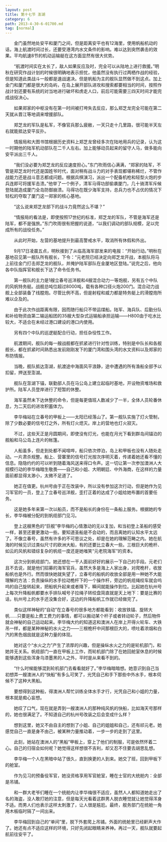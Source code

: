 ```yaml
---
layout: post
title: 第十七节 澎湖
category: 6
path: 2013-4-30-6-01700.md
tag: [normal]
---
```


　　金门虽然地处安平和厦门之间，但是距离安平也有12海里，使用帆船机动的话，海上航渡时间过长，还要受港湾内水文条件的影响。难以达到突然袭击的效果。平均航速8节的机动运输艇在这方面显然有很大优势。

　　“航渡时间实在太长了，敌人如果反应及时，完全可以从陆地上进行救援。”明秋在研究作战计划的时候很明确地表示担忧，他虽然没有执行过两栖作战的经验，但是知道此类战斗一般都是速战速决。但是帆船为主的舰队显然做不到这点。加上金门和厦门都是很大的岛屿，在岛上展开部队进攻和搜索都要相当的时间，按照作战计划还要有系统的对当地进行破坏和虏走人口，前后可能需要三四天时间才能完成战役决心。

　　如果郑家的中枢没有在第一时间被打垮失去反应，那么郑芝龙完全可能在第二天就从晋江等地调来增援部队。

　　郑芝龙的军队是私军，不像官兵那么疲敝，一天只走十几里路，很可能半天左右就能抵达安平反扑。

　　情报局和大图书馆根据历史资料上郑芝龙曾经多次在陆地用兵的记录，认为这一时期他的陆军机动部队在二千人左右。加上能够动员起来的留守人马，做多能向安平派出三千人。

　　“我们没必要为郑芝龙的反应速度担心。”东门吹雨信心满满，“郑家的陆军，不管是郑芝龙时代还是国姓爷时代，面对稍有战斗力的对手表现都堪称稀烂，不管作战能力还是战斗意志都成问题。根据兵棋演习，派出一个配备机枪和轻型火炮的步兵连即可将援军击溃。”他举了一个例子，清军马得功部偷袭厦门，几十骑清军斥候登陆就造成厦门全岛防御崩溃。马得功在既少海军支持，总兵力也不占优的情况下轻松的夺取了厦门这一郑家的核心基地。

　　“这么说来郑芝龙部下的战斗力竟然这么不堪？”

　　“情报局的看法是，即使按照17世纪的标准，郑芝龙的军队，不管是海军还是陆军，都不是强旅。”东门吹雨很有把握的说道，“以我们调动的部队规模，足以完成所有的战役任务。”

　　从此时开始，左营的基地提升到最高警戒水平，取消所有休假和外出。

　　9月17日凌晨五点，明秋接到了从临高海军部发来的电报：“开始行动。”明秋在基地召见第一舰队所有舰长，下令：“元老院已经决定向郑芝龙开战，本舰队将马上前往金门打击郑芝龙的舰队，并掩护陆军部队在金厦地区登陆。”说完之后，他向各中队指挥官和舰长下达了命令任务书。

　　第一舰队的主力是1艘立春号巡洋舰和4艘混合动力一等炮舰，另有五个中队的风帆特务艇。战舰总吨位超过8000吨，载有各种口径火炮200门。混合动力战舰上全部装备了线膛炮。尽管比例不高，但是射程和威力都是特务艇上的滑膛炮所难以企及的。

　　由于此次作战距离有限，因而随行船只不带运煤船。陆军、海兵队、后勤分队和补给物资由第二输运船团的35艘大型杂式运输船承担运输——H800由于吃水比较大，不适合在未经过港口建设的港口内使用。

　　另有四个中队的巡逻艇配合行动，担任杂役性工作。

　　航渡期间，舰队的每一艘战舰都在抓紧进行针对性训练，特别是中队长和各舰舰长，都在抓紧时间熟悉出发前刚刚发下的厦门湾和围头湾的水文资料以及郑家的布防情报。

　　当晚，舰队抵达澎湖，航渡途中海面风平浪静，途中遭遇的所有渔船全部予以扣留，押送至澎湖。

　　舰队在澎湖下锚，联勤部人员在马公岛上建立起临时基地，开设物资堆场和救护所。陆军人员登岸进行了短暂的休整。

　　海军虽然未下达休整的命令，但是每更值班人数减少了一半，全体人员轮番休息，为二天后的进攻积蓄体力。

　　李华梅站在立春号的甲板上——太阳已经落山了。第一舰队实施了灯火管制，除了少数必要的信号灯之外，所有灯火熄灭。岸上的营地也灯火寂灭。

　　不过，这些天正是月圆期间，即使没有灯光，也能在月光下看到群岛间锚泊的舰船和马公岛上连片的帐篷。

　　人船虽多，但走到处都不闻喧哗，船只依次停泊，岛上和甲板也没有人随处走动。一片肃杀规整。船上、营寨里的信号灯光按次序明灭着，传递着她还看不懂的信息。隐隐约约的可以听到随着海风送来得口令声。这一切让第一次参加澳洲人大规模行动的李华梅暗生敬畏——自己和小姐、大明朝廷、中外海商，在这样的力量面前都显得太渺小，太微不足道了。

　　她正在值更。杭州号由于正在改装中，所以没有参加这次行动，但是她作为见习军官的一员，登上了立春号巡洋舰，歪打正着的达成了小姐给她布置的首要任务。

　　这是她多年来第一次以船员，而不是船长的身份在一条船上服务。根据她的专长，李华梅被分配的到帆缆部门见习。

　　登上这艘黑色的“巨舰”李华梅的心情激动的无以复加，和当初登上圣船的感受一样，甚至还要更激动一些。要知道圣船是不会动的，而且离她的认知水平太远了。不像立春号，虽然有许多的不可思议之处，却是在她的理解范畴之内。她在航海的时候见识过类似尺寸的欧洲大船，有的还要比立春大一些。三根巨大的桅杆、如云的风帆和错综复杂的帆缆一度还是她嗤笑“元老院海军”的资本。

　　这次分到帆缆部门，她还想在一干人面前好好的展示一下自己的手段。元老们且不去说，就是他们招募的海军官兵，虽然大多是海上人家出身，对爬桅杆，收放船帆也是外行。然而很快她就失望了，立春号的船帆的收放全部是用一种她不大能理解的方法：负责操纵的水手拉动桅杆下的一个操作杆，旁边的帆缆绳绞车就会呜呜的自己旋转起来，把船帆升起来或者降下，瞬间就能操作到位。比起她在杭州号上每次升降船帆都要水手排队喊号子拉绳子转绞盘简直就是天上地下：要是比赛的话，杭州号上的水手还没集合好，这边的升降船帆工作就已经做完了。

　　类似这样神秘的“自动”在立春号的很多地方都能看到：收放铁锚、旋转大帆……只要是船上费工费力的事情，都可以搬动某个杆子或者转动轮子，然后物件就会神秘的自己运动起来。李华梅大约的知道这和澳洲人在岸上开得火轮车、大铁吊一样，都是某种神秘的水火之力——三根桅杆中间那根巨大的，喷吐着浓烟和白汽的黑色烟囱就是这种力量的体现。

　　她对这个“水火之力”产生了浓厚的兴趣，但是操纵水火之力的是轮机部门，和她并无关系。帆缆部门一直在甲板上工作，而轮机部门除了在她回舱室休息的时候能够遇到这些浑身乌漆墨黑的人之外，平时是从来看不到的。

　　“什么时候能够混到轮机部门去看看就好了。”李华梅暗暗想。她意识到自己当初想弄一艘澳洲人的“快船”有多么可笑了，光凭自己和手下那些中外水手，根本伺候不了这种大黑船。

　　要想得到这种船，得澳洲人帮忙训练全体水手才行，光凭自己和小姐的力量，根本就是痴心妄想。

　　她叹了口气，现在就是弄到一艘澳洲人的那种纯风帆的快船，比如海天号那样的，她也很满足了。不知道自己的杭州号改装之后会变成什么样？

　　想到这里，她又不由自主的想到了小姐、自己的姐姐和自己，还有祁元老。她感觉自己一直是身不由己，被某种力量推动着，一步一步的走到了这里。

　　此刻，她站在澳洲人的“黑船”甲板上，穿上了他们的制服，可是依然怀着二心。自己的归宿会如何呢？她觉得这样想很不吉利，却又忍不住要去胡思乱想。

　　李华梅一个人在黑暗中站了很久，直到换更的人到来。她交了班，回到甲板下的舱室。

　　作为见习的预备役军官，她没资格享用军官舱室，睡在士官的大统舱内：全部是吊铺。

　　和一群大老爷们睡在一个统舱内让李华梅很不适应，虽然人人都知道她走出了名的海盗，没人敢打她的注意，但是每天光看着这群男人脱衣睡觉就让她觉得浑身不适。而男人们也表示这样太刺激了，让人很是尴尬。最终，舰务部门在统舱一角用木板临时隔了一间出来。

　　李华梅回到自己的“单间”里，脱下外套爬上吊铺。外面的统舱里已经鼾声大作了。她还有点不适应这样的环境，只好先闭起眼睛来养神。再过一天，舰队就要起航前往安平了。
